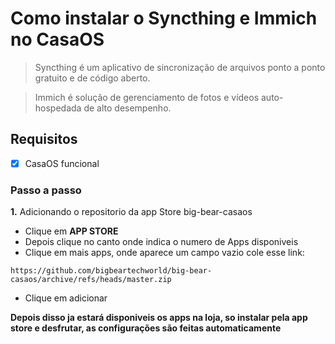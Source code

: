 # Como instalar o Syncthing e Immich no CasaOS

> Syncthing é um aplicativo de sincronização de arquivos ponto a ponto gratuito e de código aberto.

> Immich é solução de gerenciamento de fotos e vídeos auto-hospedada de alto desempenho.

## Requisitos 

- [x] CasaOS funcional

### Passo a passo

**1.** Adicionando o repositorio da app Store big-bear-casaos

- Clique em **APP STORE**
- Depois clique no canto onde indica o numero de Apps disponiveis
- Clique em mais apps, onde aparece um campo vazio cole esse link:

```text
https://github.com/bigbeartechworld/big-bear-casaos/archive/refs/heads/master.zip
```
- Clique em adicionar

**Depois disso ja estará disponiveis os apps na loja, so instalar pela app store e desfrutar, as configurações são feitas automaticamente**

